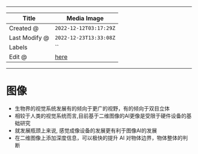 -----

| Title         | Media Image                                           |
| ------------- | ----------------------------------------------------- |
| Created @     | `2022-12-12T03:17:29Z`                                |
| Last Modify @ | `2022-12-23T13:33:08Z`                                |
| Labels        | \`\`                                                  |
| Edit @        | [here](https://github.com/junxnone/aiwiki/issues/325) |

-----

# 图像

  - 生物界的视觉系统发展有的倾向于更广的视野，有的倾向于双目立体
  - 相较于人类的视觉系统而言,目前基于二维图像的AI更像是受限于硬件设备的基础研究
  - 就发展瓶颈上来说, 感觉成像设备的发展更有利于图像AI的发展
  - 在二维图像上添加深度信息，可以极快的提升 AI 对物体边界，物体整体的判断
